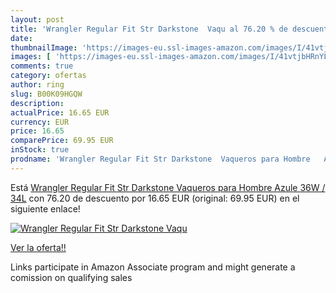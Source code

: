 ```yaml
---
layout: post
title: 'Wrangler Regular Fit Str Darkstone  Vaqu al 76.20 % de descuento'
date: 
thumbnailImage: 'https://images-eu.ssl-images-amazon.com/images/I/41vtjbHRnYL._SL200_.jpg'
images: [ 'https://images-eu.ssl-images-amazon.com/images/I/41vtjbHRnYL._SL200_.jpg' ]
comments: true
category: ofertas
author: ring
slug: B00K09HGQW
description:
actualPrice: 16.65 EUR
currency: EUR
price: 16.65
comparePrice: 69.95 EUR
inStock: true
prodname: 'Wrangler Regular Fit Str Darkstone  Vaqueros para Hombre   Azule   36W / 34L'
---
```


Está [Wrangler Regular Fit Str Darkstone  Vaqueros para Hombre   Azule   36W / 34L](https://www.amazon.es/dp/B00K09HGQW/?tag=tolees-21) con 76.20 de descuento por 16.65 EUR (original: 69.95 EUR) en el siguiente enlace!

[![Wrangler Regular Fit Str Darkstone  Vaqu](https://images-eu.ssl-images-amazon.com/images/I/41vtjbHRnYL._SL200_.jpg)](https://www.amazon.es/dp/B00K09HGQW/?tag=tolees-21)

[Ver la oferta!!](https://www.amazon.es/dp/B00K09HGQW/?tag=tolees-21)

Links participate in Amazon Associate program and might generate a comission on qualifying sales


